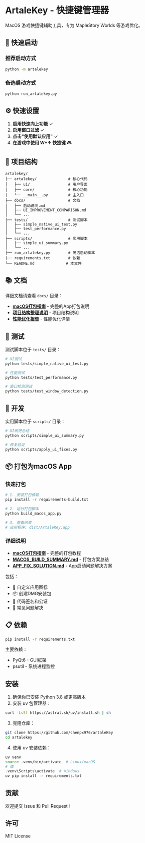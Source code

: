 # ArtaleKey - 快捷键管理器

MacOS 游戏快捷键辅助工具，专为 MapleStory Worlds 等游戏优化。

## 🚀 快速启动

### 推荐启动方式
```bash
python -m artalekey
```

### 备选启动方式
```bash
python run_artalekey.py
```

## ⚙️ 快速设置

1. **启用快速向上功能** ✓
2. **启用窗口过滤** ✓  
3. **点击"使用默认应用"** ✓
4. **在游戏中使用 W+↑ 快捷键** 🎮

## 📁 项目结构

```
artalekey/
├── artalekey/              # 核心代码
│   ├── ui/                 # 用户界面
│   ├── core/               # 核心功能
│   └── __main__.py         # 主入口
├── docs/                   # 文档
│   ├── 启动说明.md
│   ├── UI_IMPROVEMENT_COMPARISON.md
│   └── ...
├── tests/                  # 测试脚本
│   ├── simple_native_ui_test.py
│   ├── test_performance.py
│   └── ...
├── scripts/                # 实用脚本
│   ├── simple_ui_summary.py
│   └── ...
├── run_artalekey.py        # 简洁启动脚本
├── requirements.txt        # 依赖
└── README.md              # 本文件
```

## 📚 文档

详细文档请查看 `docs/` 目录：
- **[macOS打包指南](docs/macOS打包指南.md)** - 完整的App打包说明
- **[项目结构整理说明](docs/项目结构整理说明.md)** - 项目结构说明
- **[性能优化报告](docs/PERFORMANCE_OPTIMIZATION_REPORT.md)** - 性能优化详情

## 🧪 测试

测试脚本位于 `tests/` 目录：
```bash
# UI测试
python tests/simple_native_ui_test.py

# 性能测试  
python tests/test_performance.py

# 窗口检测测试
python tests/test_window_detection.py
```

## 🔧 开发

实用脚本位于 `scripts/` 目录：
```bash
# UI改进总结
python scripts/simple_ui_summary.py

# 修复验证
python scripts/apply_ui_fixes.py
```

## 📦 打包为macOS App

### 快速打包
```bash
# 1. 安装打包依赖
pip install -r requirements-build.txt

# 2. 运行打包脚本
python build_macos_app.py

# 3. 查看结果
# 应用程序: dist/ArtaleKey.app
```

### 详细说明
- **[macOS打包指南](docs/macOS打包指南.md)** - 完整的打包教程
- **[MACOS_BUILD_SUMMARY.md](MACOS_BUILD_SUMMARY.md)** - 打包方案总结
- **[APP_FIX_SOLUTION.md](APP_FIX_SOLUTION.md)** - App启动问题解决方案

包括：
- 🎨 自定义应用图标
- 📦 创建DMG安装包  
- 🔐 代码签名和公证
- 🐛 常见问题解决

## 📋 依赖

```bash
pip install -r requirements.txt
```

主要依赖：
- PyQt6 - GUI框架
- psutil - 系统进程监控

## 安装

1. 确保你已安装 Python 3.8 或更高版本
2. 安装 uv 包管理器：
```bash
curl -LsSf https://astral.sh/uv/install.sh | sh
```

3. 克隆仓库：
```bash
git clone https://github.com/chenpx976/artaleKey
cd artalekey
```

4. 使用 uv 安装依赖：
```bash
uv venv
source .venv/bin/activate  # Linux/macOS
# 或
.venv\Scripts\activate  # Windows
uv pip install -r requirements.txt
```

## 贡献

欢迎提交 Issue 和 Pull Request！

## 许可

MIT License 